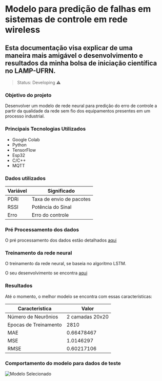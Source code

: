 # Modelo para predição de falhas em sistemas de controle em rede wireless
## Esta documentação visa explicar de uma maneira mais amigável o desenvolvimento e resultados da minha bolsa de iniciação científica no LAMP-UFRN.

> Status: Developing ⚠️


### Objetivo do projeto

Desenvolver um modelo de rede neural para predição do erro de controle a partir da qualidade da rede sem fio dos equipamentos presentes em um processo industrial.

### Principais Tecnologias Utilizados

* Google Colab
* Python
* TensorFlow
* Esp32
* C/C++
* MQTT

### Dados utilizados
Variável | Significado
--------- | ------
PDRi | Taxa de envio de pacotes 
RSSI | Potência do Sinal
Erro | Erro do controle


### Pré Processamento dos dados
O pré processamento dos dados estão detalhados [aqui](https://github.com/Moises788/LAMP-IC-UFRN/blob/main/Pr%C3%A9processamento/Data_analyze.ipynb)

### Treinamento da rede neural

O treinamento da rede neural, se baseia no algoritmo LSTM.

O seu desenvolvimento se encontra [aqui](https://github.com/Moises788/LAMP-IC-UFRN/blob/main/Desenvolvimento%20do%20Modelo/Modelo%20Erro/Model_Developer.ipynb)

### Resultados
Até o momento, o melhor modelo se encontra com essas características:

Caracteristica       |   Valor
--------- | ------
Número de Neurônios | 2 camadas 20x20
Epocas de Treinamento | 2810
MAE | 0.66478467
MSE | 1.0146297
RMSE | 0.60217106



### Comportamento do modelo para dados de teste
![Modelo Selecionado](https://user-images.githubusercontent.com/52640097/232338381-3e9a1865-6e7d-4fd1-9987-ae6e3b1c699f.PNG)
